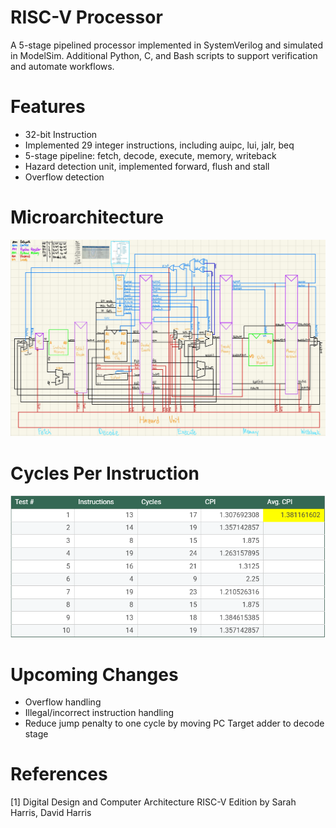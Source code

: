 # RISC-V Processor
A 5-stage pipelined processor implemented in SystemVerilog and simulated in ModelSim. Additional Python, C, and Bash scripts
to support verification and automate workflows.

# Features
- 32-bit Instruction
- Implemented 29 integer instructions, including auipc, lui, jalr, beq 
- 5-stage pipeline: fetch, decode, execute, memory, writeback
- Hazard detection unit, implemented forward, flush and stall
- Overflow detection
  
# Microarchitecture
![Microarchitecture diagram](documentation/microarchitecture.jpg)

# Cycles Per Instruction
![CPI over 10 Tests](documentation/cpi.png)

# Upcoming Changes
- Overflow handling
- Illegal/incorrect instruction handling
- Reduce jump penalty to one cycle by moving PC Target adder to decode stage
  
# References
[1] Digital Design and Computer Architecture RISC-V Edition by Sarah Harris, David Harris
